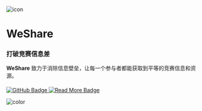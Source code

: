 ![icon](https://cdn.jsdelivr.net/gh/wugenqiang/StaticRepo/images/icon.png)

# WeShare

### 打破竞赛信息差

**WeShare** 致力于消除信息壁垒，让每一个参与者都能获取到平等的竞赛信息和资源。

<div style="margin-top: 20px;">
  <a href="https://github.com/weshare2025/weshare2025.github-io" target="_blank">
    <img src="https://img.shields.io/badge/GitHub-Visit-blue?style=for-the-badge&logo=github" alt="GitHub Badge">
  </a>
  <a href="README.md">
    <img src="https://img.shields.io/badge/开始阅读-Explore-green?style=for-the-badge" alt="Read More Badge">
  </a>
</div>

![color](#f5f5f5)
